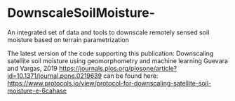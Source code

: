# DownscaleSoilMoisture-
An integrated set of data and tools to downscale remotely sensed soil moisture based on terrain parametrization

The latest version of the code supporting this publication: Downscaling satellite soil moisture using geomorphometry and machine learning
Guevara and Vargas, 2019 https://journals.plos.org/plosone/article?id=10.1371/journal.pone.0219639 can be found here:
https://www.protocols.io/view/protocol-for-downscaling-satellite-soil-moisture-e-6cahase


